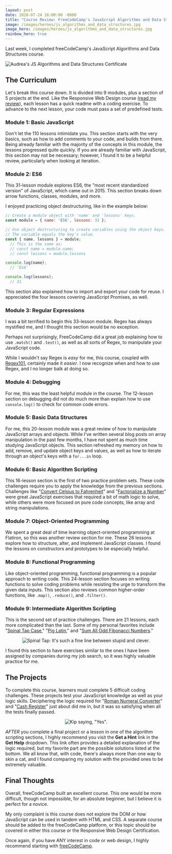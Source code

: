 ```yaml
---
layout: post
date: 2020-07-24 16:00:00 -0600
title: "Course Review: FreeCodeCamp's JavaScript Algorithms and Data Structures"
image: /images/heroes/js_algorithms_and_data_structures.jpg
image_hero: /images/heroes/js_algorithms_and_data_structures.jpg
rainbow_hero: true
---
```

Last week, I completed freeCodeCamp's JavaScript Algorithms and Data Structures course.

![Audrea's JS Algorithms and Data Structures Certificate](/images/fcc-js-algorithms-cert.jpg)

## The Curriculum

Let's break this course down. It is divided into 9 modules, plus a section of 5 projects at the end. Like the Responsive Web Design course ([read my review](articles/course-review-freecodecamps-responsive-web-design "Course Review: FCC's Responsive Web Design")), each lesson has a quick readme with a coding exercise. To advance to the next lesson, your code must pass a set of predefined tests.

### Module 1: Basic JavaScript

Don't let the 110 lessons intimidate you. This section starts with the very basics, such as how to add comments to your code, and builds from there. Being already familiar with the majority of the concepts in this module, the lessons progressed quite quickly. If you are already familiar with JavaScript, this section may not be necessary; however, I found it to be a helpful review, particularly when looking at iteration.

### Module 2: ES6

This 31-lesson module explores ES6, the "most recent standardized version" of JavaScript, which came out in 2015. This section breaks down arrow functions, classes, modules, and more.

I enjoyed practicing object destructuring, like in the example below:

```JavaScript
// Create a module object with 'name' and 'lessons' keys.
const module = { name: 'ES6', lessons: 31 };

// Use object destructuring to create variables using the object keys.
// The variable equals the key's value.
const { name, lessons } = module;
  // This is the same as:
  // const name = module.name;
  // const lessons = module.lessons

console.log(name);
  // 'ES6'

console.log(lessons);
  // 31
```

This section also explained how to import and export your code for reuse. I appreciated the four lessons covering JavaScript Promises, as well.

### Module 3: Regular Expressions

I was a bit terrified to begin this 33-lesson module. Regex has always mystified me, and I thought this section would be no exception.

Perhaps not surprisingly, FreeCodeCamp did a great job explaining how to use `.match()` and `.test()`, as well as all sorts of Regex, to manipulate your JavaScript code.

While I wouldn't say Regex is _easy_ for me, this course, coupled with [Regex101](https://regex101.com/ "Regex 101"), certainly made it _easier_. I now recognize when and how to use Regex, and I no longer balk at doing so.

### Module 4: Debugging

For me, this was the least helpful module in the course. The 12-lesson section on debugging did not do much more than explain how to use `console.log()` to check for common code errors.

### Module 5: Basic Data Structures

For me, this 20-lesson module was a great review of how to manipulate JavaScript arrays and objects. While I've written several blog posts on array manipulation in the past few months, I have not spent as much time studying JavaScript objects. This section refreshed my memory on how to add, remove, and update object keys and values, as well as how to iterate through an object's keys with a `for...in` loop.

### Module 6: Basic Algorithm Scripting

This 16-lesson section is the first of two practice problem sets. These code challenges require you to apply the knowledge from the previous sections.  Challenges like "[Convert Celsius to Fahrenheit](https://www.freecodecamp.org/learn/javascript-algorithms-and-data-structures/basic-algorithm-scripting/convert-celsius-to-fahrenheit)" and "[Factorialize a Number](https://www.freecodecamp.org/learn/javascript-algorithms-and-data-structures/basic-algorithm-scripting/factorialize-a-number)" were great JavaScript exercises that required a bit of math logic to solve, while others were more focused on pure code concepts, like array and string manipulations.

### Module 7: Object-Oriented Programming

We spent a great deal of time learning object-oriented programming at Flatiron, so this was another review section for me. These 26 lessons explore how to structure, alter, and implement JavaScript classes. I found the lessons on constructors and prototypes to be especially helpful.

### Module 8: Functional Programming

Like object-oriented programming, functional programming is a popular approach to writing code.  This 24-lesson section focuses on writing functions to solve coding problems while resisting the urge to transform the given data inputs. This section also reviews common higher-order functions, like `.map()`, `.reduce()`, and `.filter()`.

### Module 9: Intermediate Algorithm Scripting

This is the second set of practice challenges. There are 21 lessons, each more complicated than the last. Some of my personal favorites include "[Spinal Tap Case](https://www.freecodecamp.org/learn/javascript-algorithms-and-data-structures/intermediate-algorithm-scripting/spinal-tap-case)," "[Pig Latin](https://www.freecodecamp.org/learn/javascript-algorithms-and-data-structures/intermediate-algorithm-scripting/pig-latin)," and "[Sum All Odd Fibonacci Numbers](https://www.freecodecamp.org/learn/javascript-algorithms-and-data-structures/intermediate-algorithm-scripting/sum-all-odd-fibonacci-numbers)."

<center>
<img src='https://media.giphy.com/media/PJoFStRf6SEEw/source.gif' alt="Spinal Tap: It's such a fine line between stupid and clever.">
</center>

I found this section to have exercises similar to the ones I have been assigned by companies during my job search, so it was highly valuable practice for me.

## The Projects

To complete this course, learners must complete 5 difficult coding challenges. These projects test your JavaScript knowledge as well as your logic skills. Deciphering the logic required for "[Roman Numeral Converter](https://www.freecodecamp.org/learn/javascript-algorithms-and-data-structures/javascript-algorithms-and-data-structures-projects/roman-numeral-converter)" and "[Cash Register](https://www.freecodecamp.org/learn/javascript-algorithms-and-data-structures/javascript-algorithms-and-data-structures-projects/cash-register)" just about did me in, but it was so satisfying when all the tests finally passed.

<center>
<img src='https://media.giphy.com/media/89x4osEodHEoo/source.gif' alt='Kip saying, "Yes".'>
</center>

_AFTER_ you complete a final project or a lesson in one of the algorithm scripting sections, I highly recommend you visit the **Get a Hint** link in the **Get Help** dropdown. This link often provides a detailed explanation of the logic required, but my favorite part are the possible solutions listed at the bottom. We all know that, with code, there's always more than one way to skin a cat, and I found comparing my solution with the provided ones to be extremely valuable.

## Final Thoughts

Overall, freeCodeCamp built an excellent course. This one would be more difficult, though not impossible, for an absolute beginner, but I believe it is perfect for a novice.

My only complaint is this course does not explore the DOM or how JavaScript can be used in tandem with HTML and CSS. A separate course should be added to the freeCodeCamp platform, or this topic should be covered in either this course or the Responsive Web Design Certification.

Once again, if you have ANY interest in code or web design, I highly recommend starting with [freeCodeCamp](https://www.freecodecamp.org/learn/).
